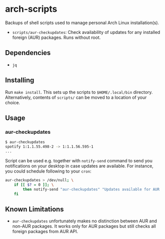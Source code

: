# arch-scripts

Backups of shell scripts used to manage personal Arch Linux
installation(s).

* `scripts/aur-checkupdates`: Check availability of updates for any installed
foreign (AUR) packages. Runs without root.

## Dependencies

* `jq`

## Installing

Run `make install`. This sets up the scripts to `$HOME/.local/bin` directory.
Alternatively, contents of `scripts/` can be moved to a location of your choice.

## Usage

### aur-checkupdates

```bash
$ aur-checkupdates
spotify 1:1.1.55.498-2 -> 1:1.1.56.595-1
...
```

Script can be used e.g. together with `notify-send` command to send you notifications
on your desktop in case updates are available. For instance, you could schedule following
to your `cron`:

```bash
aur-checkupdates > /dev/null; \
    if [[ $? = 0 ]]; \
        then notify-send "aur-checkupdates" "Updates available for AUR package(s)"; \
    fi
```

## Known Limitations

* `aur-checkupdates` unfortunately makes no distinction between AUR and non-AUR packages.
It works only for AUR packages but still checks all foreign packages from AUR API.
